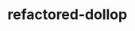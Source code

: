 # refactored-dollop

<script async type='module' src='https://interfaces.zapier.com/assets/web-components/zapier-interfaces/zapier-interfaces.esm.js'></script>
<zapier-interfaces-chatbot-embed is-popup='true' chatbot-id='cm0r2m6qd001r3zp3xnngpinx' height='600px' width='400px'></zapier-interfaces-chatbot-embed>

<script async type='module' src='https://interfaces.zapier.com/assets/web-components/zapier-interfaces/zapier-interfaces.esm.js'></script>
<zapier-interfaces-chatbot-embed is-popup='false' chatbot-id='cm0r2m6qd001r3zp3xnngpinx' height='600px' width='400px'></zapier-interfaces-chatbot-embed>
